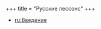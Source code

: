 +++
title = "Русские лессонс"
+++

  - [ru:Введение](/ru/%D0%92%D0%B2%D0%B5%D0%B4%D0%B5%D0%BD%D0%B8%D0%B5)
